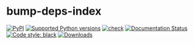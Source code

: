 # bump-deps-index

[![PyPI](https://img.shields.io/pypi/v/bump-deps-index?style=flat-square)](https://pypi.org/project/bump-deps-index/)
[![Supported Python
versions](https://img.shields.io/pypi/pyversions/bump-deps-index.svg)](https://pypi.org/project/bump-deps-index/)
[![check](https://github.com/gaborbernat/bump-deps-index/actions/workflows/check.yml/badge.svg)](https://github.com/gaborbernat/bump-deps-index/actions/workflows/check.yml)
[![Documentation Status](https://readthedocs.org/projects/bump-deps-index/badge/?version=latest)](https://bump-deps-index.readthedocs.io/en/latest/?badge=latest)
[![Code style:
black](https://img.shields.io/badge/code%20style-black-000000.svg)](https://github.com/psf/black)
[![Downloads](https://static.pepy.tech/badge/bump-deps-index/month)](https://pepy.tech/project/bump-deps-index)
